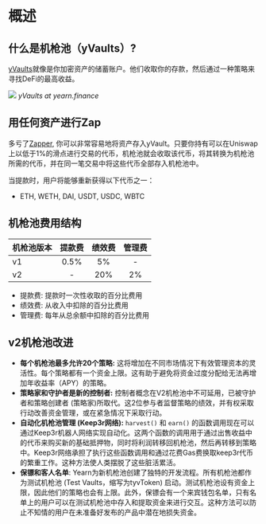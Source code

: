 # 概述

## 什么是机枪池（yVaults）?

[yVaults](https://yearn.finance/vaults)就像是你加密资产的储蓄账户。他们收取你的存款，然后通过一种策略来寻找DeFi的最高收益。

![](https://i.imgur.com/yXnJqsn.png)
*yVaults at yearn.finance*

## 用任何资产进行Zap

多亏了[Zapper](https://zapper.fi/), 你可以非常容易地将资产存入yVault。只要你持有可以在Uniswap上以低于1%的滑点进行交易的代币，机枪池就会收取该代币，将其转换为机枪池所需的代币，并在同一笔交易中将这些代币全部存入机枪池中。

当提款时，用户将能够重新获得以下代币之一：
- ETH, WETH, DAI, USDT, USDC, WBTC

## 机枪池费用结构

|机枪池版本|提款费|绩效费|管理费|
|--------------|:-----------:|:-------------:|:------------:|
|v1|0.5%|5%|-|
|v2|-|20%|2%|

- 提款费: 提款时一次性收取的百分比费用
- 绩效费: 从收入中扣除的百分比费用
- 管理费: 每年从总余额中扣除的百分比费用

## v2机枪池改进

- **每个机枪池最多允许20个策略:** 这将增加在不同市场情况下有效管理资本的灵活性。每个策略都有一个资金上限。这有助于避免将资金过度分配给无法再增加年收益率（APY）的策略。
- **策略家和守护者是新的控制者:** 控制者概念在V2机枪池中不可延用，已被守护者和策略创建者 \(策略家\)所取代。这2位参与者监督策略的绩效，并有权采取行动改善资金管理，或在紧急情况下采取行动。
- **自动化机枪池管理 \(Keep3r网络\):** `harvest()` 和 `earn()` 的函数调用现在可以通过Keep3r机器人网络实现自动化。这两个函数的调用用于通过出售收益中的代币来购买新的基础抵押物，同时将利润转移回机枪池，然后再转移到策略中。Keep3r网络承担了执行这些函数调用和通过花费Gas费换取keep3r代币的繁重工作。这种方法使人类摆脱了这些脏活累活。
- **保镖和客人名单**: Yearn为新机枪池创建了独特的开发流程。所有机枪池都作为测试机枪池 \(Test Vaults，缩写为tyvToken\) 启动。测试机枪池设有资金上限，因此他们的策略也会有上限。此外，保镖会有一个来宾钱包名单，只有名单上的用户可以在测试机枪池中存入和提取资金来进行交互。这种方法可以防止不知情的用户在未准备好发布的产品中潜在地损失资金。
